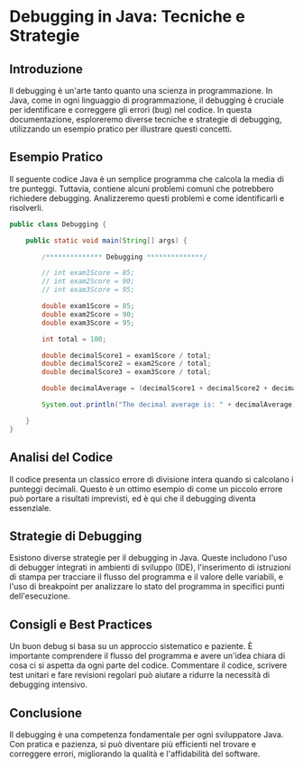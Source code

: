 # Debugging in Java: Tecniche e Strategie

## Introduzione
Il debugging è un'arte tanto quanto una scienza in programmazione. In Java, come in ogni linguaggio di programmazione, il debugging è cruciale per identificare e correggere gli errori (bug) nel codice. In questa documentazione, esploreremo diverse tecniche e strategie di debugging, utilizzando un esempio pratico per illustrare questi concetti.



## Esempio Pratico
Il seguente codice Java è un semplice programma che calcola la media di tre punteggi. Tuttavia, contiene alcuni problemi comuni che potrebbero richiedere debugging. Analizzeremo questi problemi e come identificarli e risolverli.

```java
public class Debugging {

    public static void main(String[] args) {

        /************** Debugging **************/

        // int exam1Score = 85;
        // int exam2Score = 90;
        // int exam3Score = 95;

        double exam1Score = 85;
        double exam2Score = 90;
        double exam3Score = 95;

        int total = 100;

        double decimalScore1 = exam1Score / total;
        double decimalScore2 = exam2Score / total;
        double decimalScore3 = exam3Score / total;

        double decimalAverage = (decimalScore1 + decimalScore2 + decimalScore3) / 3.0;

        System.out.println("The decimal average is: " + decimalAverage);

    }
}

```



## Analisi del Codice
Il codice presenta un classico errore di divisione intera quando si calcolano i punteggi decimali. Questo è un ottimo esempio di come un piccolo errore può portare a risultati imprevisti, ed è qui che il debugging diventa essenziale.



## Strategie di Debugging
Esistono diverse strategie per il debugging in Java. Queste includono l'uso di debugger integrati in ambienti di sviluppo (IDE), l'inserimento di istruzioni di stampa per tracciare il flusso del programma e il valore delle variabili, e l'uso di breakpoint per analizzare lo stato del programma in specifici punti dell'esecuzione.



## Consigli e Best Practices
Un buon debug si basa su un approccio sistematico e paziente. È importante comprendere il flusso del programma e avere un'idea chiara di cosa ci si aspetta da ogni parte del codice. Commentare il codice, scrivere test unitari e fare revisioni regolari può aiutare a ridurre la necessità di debugging intensivo.



## Conclusione
Il debugging è una competenza fondamentale per ogni sviluppatore Java. Con pratica e pazienza, si può diventare più efficienti nel trovare e correggere errori, migliorando la qualità e l'affidabilità del software.


